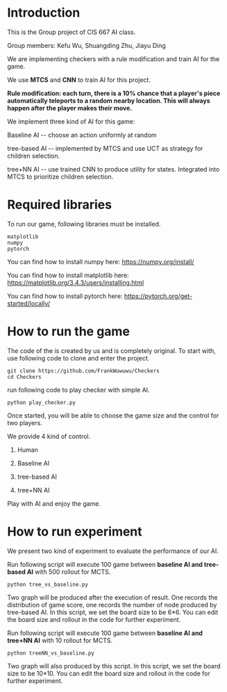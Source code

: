 # Introduction
This is the Group project of CIS 667 AI class.

Group members:  Kefu Wu,  Shuangding Zhu,  Jiayu Ding

We are implementing checkers with a rule modification and train AI for the game.

We use **MTCS** and **CNN** to train AI for this project.

**Rule modification: each turn, there is a 10% chance that a player's piece automatically teleports to a random nearby location. This will always happen after the player makes their move.**

We implement three kind of AI for this game:

Baseline AI -- choose an action uniformly at random

tree-based AI -- implemented by MTCS and use UCT as strategy for children selection. 

tree+NN AI -- use trained CNN to produce utility for states. Integrated into MTCS to prioritize children selection.

# Required libraries
To run our game, following libraries must be installed.
```
matplotlib
numpy
pytorch
```
You can find how to install numpy here:
https://numpy.org/install/

You can find how to install matplotlib here:
https://matplotlib.org/3.4.3/users/installing.html

You can find how to install pytorch here:
https://pytorch.org/get-started/locally/


# How to run the game
The code of the is created by us and is completely original.
To start with, use following code to clone and enter the project.
```
git clone https://github.com/FrankWuwuwu/Checkers
cd Checkers
```
run following code to play checker with simple AI.
```
python play_checker.py
```

Once started, you will be able to choose the game size and the control for two players.

We provide 4 kind of control.

1. Human

2. Baseline AI

4. tree-based AI

6. tree+NN AI

Play with AI and enjoy the game.

# How to run experiment

We present two kind of experiment to evaluate the performance of our AI.

Run following script will execute 100 game between **baseline AI and tree-based AI** with 500 rollout for MCTS.
```
python tree_vs_baseline.py
```
Two graph will be produced after the execution of result. One records the distribution of game score, one records the number of node produced by tree-based AI.
In this script, we set the board size to be 6*6. You can edit the board size and rollout in the code for further experiment.

Run following script will execute 100 game between **baseline AI and tree+NN AI** with 10 rollout for MCTS.
```
python treeNN_vs_baseline.py
```
Two graph will also produced by this script.
In this script, we set the board size to be 10*10. You can edit the board size and rollout in the code for further experiment.
